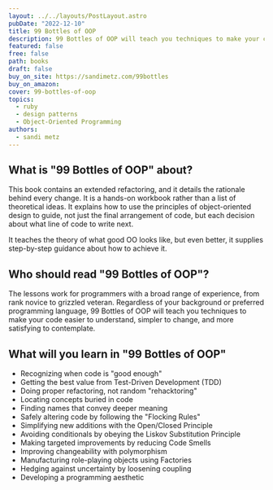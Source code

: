 ```yaml
---
layout: ../../layouts/PostLayout.astro
pubDate: "2022-12-10"
title: 99 Bottles of OOP
description: 99 Bottles of OOP will teach you techniques to make your code easier to understand, simpler to change, and more satisfying to contemplate.
featured: false
free: false
path: books
draft: false
buy_on_site: https://sandimetz.com/99bottles
buy_on_amazon:
cover: 99-bottles-of-oop
topics:
  - ruby
  - design patterns
  - Object-Oriented Programming
authors:
  - sandi metz
---
```


## What is "99 Bottles of OOP" about?
This book contains an extended refactoring, and it details the rationale behind every change. It is a hands-on workbook rather than a list of theoretical ideas. It explains how to use the principles of object-oriented design to guide, not just the final arrangement of code, but each decision about what line of code to write next.

It teaches the theory of what good OO looks like, but even better, it supplies step-by-step guidance about how to achieve it.

## Who should read "99 Bottles of OOP"?
The lessons work for programmers with a broad range of experience, from rank novice to grizzled veteran. Regardless of your background or preferred programming language, 99 Bottles of OOP will teach you techniques to make your code easier to understand, simpler to change, and more satisfying to contemplate.

## What will you learn in "99 Bottles of OOP"

- Recognizing when code is "good enough"
- Getting the best value from Test-Driven Development (TDD)
- Doing proper refactoring, not random "rehacktoring"
- Locating concepts buried in code
- Finding names that convey deeper meaning
- Safely altering code by following the "Flocking Rules"
- Simplifying new additions with the Open/Closed Principle
- Avoiding conditionals by obeying the Liskov Substitution Principle
- Making targeted improvements by reducing Code Smells
- Improving changeability with polymorphism
- Manufacturing role-playing objects using Factories
- Hedging against uncertainty by loosening coupling
- Developing a programming aesthetic
